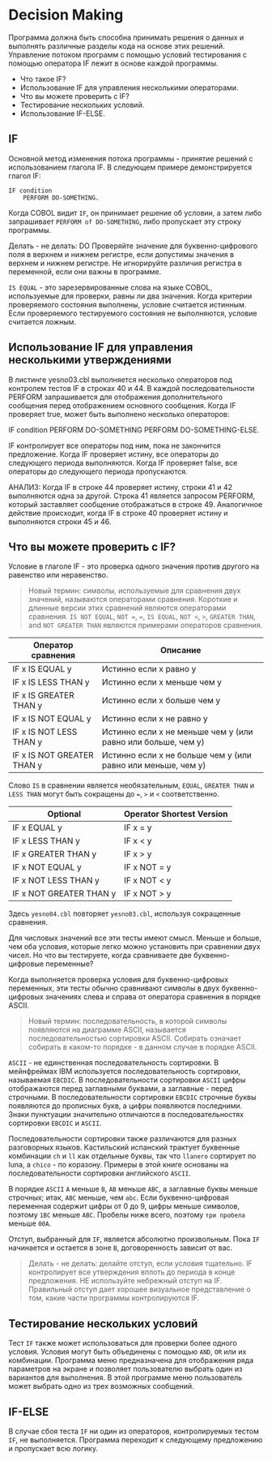 # Decision Making

Программа должна быть способна принимать решения о данных и выполнять различные разделы кода на основе этих решений. Управление потоком программ с помощью условий тестирования с помощью оператора IF лежит в основе каждой программы.

* Что такое IF?
* Использование IF для управления несколькими операторами.
* Что вы можете проверить с IF?
* Тестирование нескольких условий. 
* Использование IF-ELSE. 

## IF
Основной метод изменения потока программы - принятие решений с использованием глагола IF. В следующем примере демонстрируется глагол IF:
```
IF condition
    PERFORM DO-SOMETHING.
```

Когда COBOL видит `IF`, он принимает решение об условии, а затем либо запрашивает `PERFORM of DO-SOMETHING`, либо пропускает эту строку программы.

Делать - не делать: DO Проверяйте значение для буквенно-цифрового поля в верхнем и нижнем регистре, если допустимы значения в верхнем и нижнем регистре. Не игнорируйте различия регистра в переменной, если они важны в программе.

`IS EQUAL` - это зарезервированные слова на языке COBOL, используемые для проверки, равны ли два значения.
Когда критерии проверяемого состояния выполнены, условие считается истинным. Если проверяемого тестируемого состояния не выполняются, условие считается ложным.

## Использование IF для управления несколькими утверждениями

В листинге yesno03.cbl выполняется несколько операторов под контролем тестов IF в строках 40 и 44. В каждой последовательности PERFORM запрашивается для отображения дополнительного сообщения перед отображением основного сообщения. Когда IF проверяет true, может быть выполнено несколько операторов:

IF condition
    PERFORM DO-SOMETHING
    PERFORM DO-SOMETHING-ELSE.

IF контролирует все операторы под ним, пока не закончится предложение. Когда IF проверяет истину, все операторы до следующего периода выполняются. Когда IF проверяет false, все операторы до следующего периода пропускаются.

АНАЛИЗ: Когда IF в строке 44 проверяет истину, строки 41 и 42 выполняются одна за другой. Строка 41 является запросом PERFORM, который заставляет сообщение отображаться в строке 49. Аналогичное действие происходит, когда IF в строке 40 проверяет истину и выполняются строки 45 и 46.

## Что вы можете проверить с IF?
Условие в глаголе IF - это проверка одного значения против другого на равенство или неравенство.

> Новый термин: символы, используемые для сравнения двух значений, называются операторами сравнения. Короткие и длинные версии этих сравнений являются операторами сравнения. `IS NOT EQUAL`, `NOT =`, `=`, `IS EQUAL`, `NOT <`, `>`, `GREATER THAN`, and `NOT GREATER THAN` являются примерами операторов сравнения.

| Оператор сравнения              | Описание                                                     |
| ------------------------------- | ------------------------------------------------------------ |
| IF x IS EQUAL y                 | Истинно если x равно y                                       |
| IF x IS LESS THAN y             | Истинно если x меньше чем y                                  |
| IF x IS GREATER THAN y          | Истинно если x больше чем y                                  |
| IF x IS NOT EQUAL y             | Истинно если x не равно y                                    |
| IF x IS NOT LESS THAN y         | Истинно если x не меньше чем y (или равно или больше, чем y) |
| IF x IS NOT GREATER THAN y      | Истинно если x не больше чем y (или равно или меньше, чем y) |

Слово `IS` в сравнении является необязательным, `EQUAL`, `GREATER THAN` и `LESS THAN` могут быть сокращены до `=`, `>` и `<` соответственно.

|Optional                |Operator Shortest Version|
|------------------------|-------------------------|
|IF x EQUAL y            |IF x = y                 |
|IF x LESS THAN y        |IF x < y                 |
|IF x GREATER THAN y     |IF x > y                 |
|IF x NOT EQUAL y        |IF x NOT = y             |
|IF x NOT LESS THAN y    |IF x NOT < y             |
|IF x NOT GREATER THAN y |IF x NOT > y             |

Здесь `yesno04.cbl` повторяет `yesno03.cbl`, используя сокращенные сравнения.

Для числовых значений все эти тесты имеют смысл. Меньше и больше, чем оба условия, которые легко можно установить при сравнении двух чисел. Но что вы тестируете, когда сравниваете две буквенно-цифровые переменные?

Когда выполняется проверка условия для буквенно-цифровых переменных, эти тесты обычно сравнивают символы в двух буквенно-цифровых значениях слева и справа от оператора сравнения в порядке ASCII. 

> Новый термин: последовательность, в которой символы появляются на диаграмме ASCII, называется последовательностью сортировки ASCII. Собирать означает собирать в каком-то порядке - в данном случае в порядке ASCII.

`ASCII` - не единственная последовательность сортировки. В мейнфреймах IBM используется последовательность сортировки, называемая `EBCDIC`. В последовательности сортировки `ASCII` цифры отображаются перед заглавными буквами, а заглавные - перед строчными. В последовательности сортировки `EBCDIC` строчные буквы появляются до прописных букв, а цифры появляются последними. Знаки пунктуации значительно отличаются в последовательностях сортировки `EBCDIC` и `ASCII`.

Последовательности сортировки также различаются для разных разговорных языков. Кастильский испанский трактует буквенные комбинации `ch` и `ll` как отдельные буквы, так что `llanero` сортирует по luna, а `chico` - по коразону. Примеры в этой книге основаны на последовательности сортировки английского `ASCII`.

В порядке `ASCII` `A` меньше `B`, `AB` меньше `ABC`, а заглавные буквы меньше строчных; итак, `ABC` меньше, чем `abc`. Если буквенно-цифровая переменная содержит цифры от 0 до 9, цифры меньше символов, поэтому `1BC` меньше `ABC`. Пробелы ниже всего, поэтому `три пробела` меньше `00А`.

Отступ, выбранный для `IF`, является абсолютно произвольным. Пока `IF` начинается и остается в зоне `B`, договоренность зависит от вас. 

> Делать - не делать: делайте отступ, если условия тщательно. IF контролирует все утверждения вплоть до периода в конце предложения.
> НЕ используйте небрежный отступ на IF. Правильный отступ дает хорошее визуальное представление о том, какие части программы контролируются IF.

## Тестирование нескольких условий

Тест `IF` также может использоваться для проверки более одного условия. Условия могут быть объединены с помощью `AND`, `OR` или их комбинации. Программа меню предназначена для отображения ряда параметров на экране и позволяет пользователю выбрать один из вариантов для выполнения. В этой программе меню пользователь может выбрать одно из трех возможных сообщений.

## IF-ELSE
В случае сбоя теста `IF` ни один из операторов, контролируемых тестом `IF`, не выполняется. Программа переходит к следующему предложению и пропускает всю логику.